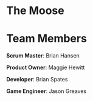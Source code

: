 The Moose
================

Team Members
============

**Scrum Master**: Brian Hansen

**Product Owner**: Maggie Hewitt

**Developer**: Brian Spates

**Game Engineer**: Jason Greaves
